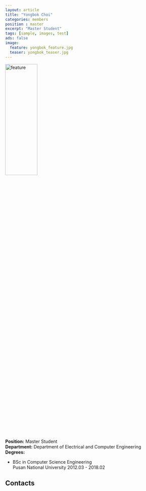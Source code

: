 ```yaml
---
layout: article
title: "Yongbok Choi"
categories: members
position : master
excerpt: "Master Student"
tags: [sample, images, test]
ads: false
image:
  feature: yongbok_feature.jpg
  teaser: yongbok_teaser.jpg
---
```


<div><img style="width: 45%; height: 30%" src="{{ site.baseurl }}/images/{{ page.image.feature }}" alt="feature" ></div>

**Position:** Master Student <br/>
**Department:** Department of Electrical and Computer Engineering <br/>
**Degrees:** <br/>
* BSc in Computer Science Engineering <br/>
Pusan National University 2012.03 - 2018.02

## Contacts


